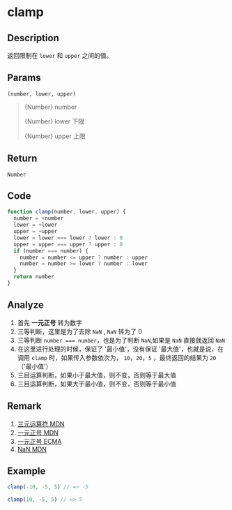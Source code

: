 # clamp 

## Description 
返回限制在 `lower` 和 `upper` 之间的值。
## Params
`(number, lower, upper)`
> {Number} number
>
> {Number} lower 下限
>
> {Number} upper 上限
>
 
## Return
`Number`

## Code
```js
function clamp(number, lower, upper) {
  number = +number
  lower = +lower
  upper = +upper
  lower = lower === lower ? lower : 0
  upper = upper === upper ? upper : 0
  if (number === number) {
    number = number <= upper ? number : upper
    number = number >= lower ? number : lower
  }
  return number
}
```
## Analyze
1. 首先 **一元正号** 转为数字
2. 三等判断，这里是为了去除 `NaN` , `NaN` 转为了 0
3. 三等判断 `number === number`，也是为了判断 `NaN`,如果是 `NaN` 直接就返回 `NaN`
4. 在这里进行处理的时候，保证了 '最小值'，没有保证 '最大值'，也就是说，在调用 `clamp` 时，如果传入参数依次为， `10`，`20`，`5` ，最终返回的结果为 `20`（'最小值'）
5. 三目运算判断，如果小于最大值，则不变，否则等于最大值
6. 三目运算判断，如果大于最小值，则不变，否则等于最小值
## Remark
1. [三元运算符 MDN](https://developer.mozilla.org/zh-CN/docs/Web/JavaScript/Reference/Operators/Conditional_Operator)
2. [一元正号 MDN](https://developer.mozilla.org/zh-CN/docs/Web/JavaScript/Reference/Operators/Arithmetic_Operators#%E4%B8%80%E5%85%83%E6%AD%A3%E5%8F%B7)
3. [一元正号 ECMA](https://262.ecma-international.org/6.0/#sec-unary-plus-operator-runtime-semantics-evaluation)
4. [NaN MDN](https://developer.mozilla.org/zh-CN/docs/Web/JavaScript/Reference/Global_Objects/NaN)

## Example
```js
clamp(-10, -5, 5) // => -5

clamp(10, -5, 5) // => 5
```
